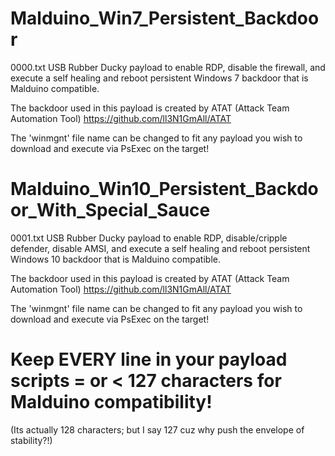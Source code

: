 # Malduino_Win7_Persistent_Backdoor
0000.txt
USB Rubber Ducky payload to enable RDP, disable the firewall, and execute a self healing and reboot persistent Windows 7 backdoor that is Malduino compatible.

The backdoor used in this payload is created by ATAT (Attack Team Automation Tool) https://github.com/ll3N1GmAll/ATAT

The 'winmgnt' file name can be changed to fit any payload you wish to download and execute via PsExec on the target!

# Malduino_Win10_Persistent_Backdoor_With_Special_Sauce
0001.txt
USB Rubber Ducky payload to enable RDP, disable/cripple defender, disable AMSI, and execute a self healing and reboot persistent Windows 10 backdoor that is Malduino compatible.

The backdoor used in this payload is created by ATAT (Attack Team Automation Tool) https://github.com/ll3N1GmAll/ATAT

The 'winmgnt' file name can be changed to fit any payload you wish to download and execute via PsExec on the target!


# Keep EVERY line in your payload scripts = or < 127 characters for Malduino compatibility!
(Its actually 128 characters; but I say 127 cuz why push the envelope of stability?!)
